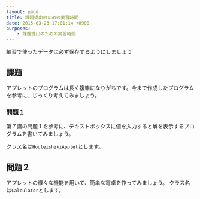 ```yaml
---
layout: page
title: 課題提出のための実習時間
date: 2015-03-23 17:01:14 +0900
purposes:
    - 課題提出のための実習時間
---
```


練習で使ったデータは必ず保存するようにしましょう

課題
--------------

アプレットのプログラムは長く複雑になりがちです。今まで作成したプログラムを参考に、じっくり考えてみましょう。

### 問題１

第７講の問題１を参考に、テキストボックスに値を入力すると解を表示するプログラムを書いてみましょう。

クラス名は`HouteishikiApplet`とします。

## 問題２

アプレットの様々な機能を用いて、簡単な電卓を作ってみましょう。
クラス名は`Calculator`とします。
